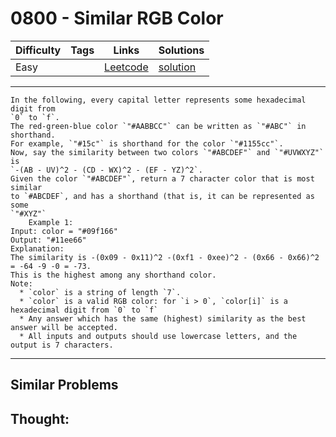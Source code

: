 # 0800 - Similar RGB Color

Difficulty  | Tags | Links | Solutions
----------- | ---- | ----- | -----
Easy |  | [Leetcode](https://leetcode.com/problems/similar-rgb-color) | [solution](https://leetcode.com/problems/similar-rgb-color/solution/)


-----------

```
In the following, every capital letter represents some hexadecimal digit from
`0` to `f`.
The red-green-blue color `"#AABBCC"` can be written as `"#ABC"` in shorthand.
For example, `"#15c"` is shorthand for the color `"#1155cc"`.
Now, say the similarity between two colors `"#ABCDEF"` and `"#UVWXYZ"` is
`-(AB - UV)^2 - (CD - WX)^2 - (EF - YZ)^2`.
Given the color `"#ABCDEF"`, return a 7 character color that is most similar
to `#ABCDEF`, and has a shorthand (that is, it can be represented as some
`"#XYZ"`
    Example 1:
Input: color = "#09f166"
Output: "#11ee66"
Explanation:  
The similarity is -(0x09 - 0x11)^2 -(0xf1 - 0xee)^2 - (0x66 - 0x66)^2 = -64 -9 -0 = -73.
This is the highest among any shorthand color.
Note:
  * `color` is a string of length `7`.
  * `color` is a valid RGB color: for `i > 0`, `color[i]` is a hexadecimal digit from `0` to `f`
  * Any answer which has the same (highest) similarity as the best answer will be accepted.
  * All inputs and outputs should use lowercase letters, and the output is 7 characters.
```

-----------


## Similar Problems




## Thought:
